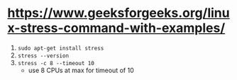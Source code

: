 # https://www.geeksforgeeks.org/linux-stress-command-with-examples/

1. `sudo apt-get install stress`
1. `stress --version`
1. `stress -c 8 --timeout 10`
   - use 8 CPUs at max for timeout of 10
